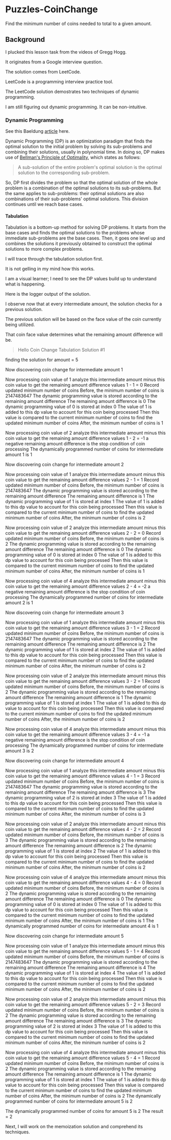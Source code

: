 # Puzzles-CoinChange

Find the minimum number of coins needed to total to a given amount.

## Background

I plucked this lesson task from the videos of Gregg Hogg.

It originates from a Google interview question.

The solution comes from LeetCode.

LeetCode is a programming interview practice tool.

The LeetCode solution demostrates two techniques of dynamic programming.

I am still figuring out dynamic programming. It can be non-intuitive.

### Dynamic Programming

See this Baeldung [article](https://www.baeldung.com/cs/tabulation-vs-memoization#:~:text=Tabulation%20is%20a%20bottom%2Dup,problems%20are%20the%20base%20cases.) here.

Dynamic Programming (DP) is an optimization paradigm that finds the optimal solution to the initial problem by
solving its sub-problems and combining their solutions, usually in polynomial time. In doing so, DP makes use of
[Bellman's Principle of Optimality](https://en.wikipedia.org/wiki/Bellman_equation), which states as follows:

> A sub-solution of the entire problem's optimal solution is the optimal solution to the corresponding sub-problem.

So, DP first divides the problem so that the optimal solution of the whole problem is a combination of the optimal
solutions to its sub-problems. But the same applies to sub-problems: their optimal solutions are also
combinations of their sub-problems' optimal solutions. This division continues until we reach base cases.

#### Tabulation

Tabulation is a bottom-up method for solving DP problems. It starts from the base cases and finds the optimal
solutions to the problems whose immediate sub-problems are the base cases. Then, it goes one level up and
combines the solutions it previously obtained to construct the optimal solutions to more complex problems.

I will trace through the tabulation solution first.

It is not gelling in my mind how this works.

I am a visual learner; I need to see the DP values build up to understand what is happening.


Here is the logger output of the solution.

I observe now that at every intermediate amount, the solution checks for a previous solution.

The previous solution will be based on the face value of the coin currently being utilized.

That coin face value determines what the remaining amount difference will be.


>Hello Coin Change Tabulation Solution #1

  finding the solution for amount = 5


  Now discovering coin change for intermediate amount 1

  Now processing coin value of 1
  analyze this intermediate amount minus this coin value to get the remaining amount difference
  values 1 - 1 = 0
  Record updated minimum number of coins
  Before, the minimum number of coins is 2147483647
  The dynamic programming value is stored according to the remaining amount difference
  The remaining amount difference is 0
  The dynamic programming value of 0 is stored at index 0
  The value of 1 is added to this dp value to account for this coin being processed
  Then this value is compared to the current minimum number of coins to find the updated minimum number of coins
  After, the minimum number of coins is 1

  Now processing coin value of 2
  analyze this intermediate amount minus this coin value to get the remaining amount difference
  values 1 - 2 = -1
  a negative remaining amount difference is the stop condition of coin processing
  The dynamically programmed number of coins for intermediate amount 1 is 1


  Now discovering coin change for intermediate amount 2

  Now processing coin value of 1
  analyze this intermediate amount minus this coin value to get the remaining amount difference
  values 2 - 1 = 1
  Record updated minimum number of coins
  Before, the minimum number of coins is 2147483647
  The dynamic programming value is stored according to the remaining amount difference
  The remaining amount difference is 1
  The dynamic programming value of 1 is stored at index 1
  The value of 1 is added to this dp value to account for this coin being processed
  Then this value is compared to the current minimum number of coins to find the updated minimum number of coins
  After, the minimum number of coins is 2

  Now processing coin value of 2
  analyze this intermediate amount minus this coin value to get the remaining amount difference
  values 2 - 2 = 0
  Record updated minimum number of coins
  Before, the minimum number of coins is 2
  The dynamic programming value is stored according to the remaining amount difference
  The remaining amount difference is 0
  The dynamic programming value of 0 is stored at index 0
  The value of 1 is added to this dp value to account for this coin being processed
  Then this value is compared to the current minimum number of coins to find the updated minimum number of coins
  After, the minimum number of coins is 1

  Now processing coin value of 4
  analyze this intermediate amount minus this coin value to get the remaining amount difference
  values 2 - 4 = -2
  a negative remaining amount difference is the stop condition of coin processing
  The dynamically programmed number of coins for intermediate amount 2 is 1


  Now discovering coin change for intermediate amount 3

  Now processing coin value of 1
  analyze this intermediate amount minus this coin value to get the remaining amount difference
  values 3 - 1 = 2
  Record updated minimum number of coins
  Before, the minimum number of coins is 2147483647
  The dynamic programming value is stored according to the remaining amount difference
  The remaining amount difference is 2
  The dynamic programming value of 1 is stored at index 2
  The value of 1 is added to this dp value to account for this coin being processed
  Then this value is compared to the current minimum number of coins to find the updated minimum number of coins
  After, the minimum number of coins is 2

  Now processing coin value of 2
  analyze this intermediate amount minus this coin value to get the remaining amount difference
  values 3 - 2 = 1
  Record updated minimum number of coins
  Before, the minimum number of coins is 2
  The dynamic programming value is stored according to the remaining amount difference
  The remaining amount difference is 1
  The dynamic programming value of 1 is stored at index 1
  The value of 1 is added to this dp value to account for this coin being processed
  Then this value is compared to the current minimum number of coins to find the updated minimum number of coins
  After, the minimum number of coins is 2

  Now processing coin value of 4
  analyze this intermediate amount minus this coin value to get the remaining amount difference
  values 3 - 4 = -1
  a negative remaining amount difference is the stop condition of coin processing
  The dynamically programmed number of coins for intermediate amount 3 is 2


  Now discovering coin change for intermediate amount 4

  Now processing coin value of 1
  analyze this intermediate amount minus this coin value to get the remaining amount difference
  values 4 - 1 = 3
  Record updated minimum number of coins
  Before, the minimum number of coins is 2147483647
  The dynamic programming value is stored according to the remaining amount difference
  The remaining amount difference is 3
  The dynamic programming value of 2 is stored at index 3
  The value of 1 is added to this dp value to account for this coin being processed
  Then this value is compared to the current minimum number of coins to find the updated minimum number of coins
  After, the minimum number of coins is 3

  Now processing coin value of 2
  analyze this intermediate amount minus this coin value to get the remaining amount difference
  values 4 - 2 = 2
  Record updated minimum number of coins
  Before, the minimum number of coins is 3
  The dynamic programming value is stored according to the remaining amount difference
  The remaining amount difference is 2
  The dynamic programming value of 1 is stored at index 2
  The value of 1 is added to this dp value to account for this coin being processed
  Then this value is compared to the current minimum number of coins to find the updated minimum number of coins
  After, the minimum number of coins is 2

  Now processing coin value of 4
  analyze this intermediate amount minus this coin value to get the remaining amount difference
  values 4 - 4 = 0
  Record updated minimum number of coins
  Before, the minimum number of coins is 2
  The dynamic programming value is stored according to the remaining amount difference
  The remaining amount difference is 0
  The dynamic programming value of 0 is stored at index 0
  The value of 1 is added to this dp value to account for this coin being processed
  Then this value is compared to the current minimum number of coins to find the updated minimum number of coins
  After, the minimum number of coins is 1
  The dynamically programmed number of coins for intermediate amount 4 is 1


  Now discovering coin change for intermediate amount 5

  Now processing coin value of 1
  analyze this intermediate amount minus this coin value to get the remaining amount difference
  values 5 - 1 = 4
  Record updated minimum number of coins
  Before, the minimum number of coins is 2147483647
  The dynamic programming value is stored according to the remaining amount difference
  The remaining amount difference is 4
  The dynamic programming value of 1 is stored at index 4
  The value of 1 is added to this dp value to account for this coin being processed
  Then this value is compared to the current minimum number of coins to find the updated minimum number of coins
  After, the minimum number of coins is 2

  Now processing coin value of 2
  analyze this intermediate amount minus this coin value to get the remaining amount difference
  values 5 - 2 = 3
  Record updated minimum number of coins
  Before, the minimum number of coins is 2
  The dynamic programming value is stored according to the remaining amount difference
  The remaining amount difference is 3
  The dynamic programming value of 2 is stored at index 3
  The value of 1 is added to this dp value to account for this coin being processed
  Then this value is compared to the current minimum number of coins to find the updated minimum number of coins
  After, the minimum number of coins is 2

  Now processing coin value of 4
  analyze this intermediate amount minus this coin value to get the remaining amount difference
  values 5 - 4 = 1
  Record updated minimum number of coins
  Before, the minimum number of coins is 2
  The dynamic programming value is stored according to the remaining amount difference
  The remaining amount difference is 1
  The dynamic programming value of 1 is stored at index 1
  The value of 1 is added to this dp value to account for this coin being processed
  Then this value is compared to the current minimum number of coins to find the updated minimum number of coins
  After, the minimum number of coins is 2
  The dynamically programmed number of coins for intermediate amount 5 is 2


  The dynamically programmed number of coins for amount 5 is 2
  The result = 2

Next, I will work on the memoization solution and comprehend its techniques.
